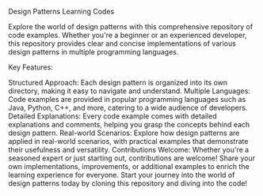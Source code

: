 Design Patterns Learning Codes

Explore the world of design patterns with this comprehensive repository of code examples. Whether you're a beginner or an experienced developer, this repository provides clear and concise implementations of various design patterns in multiple programming languages.

Key Features:

Structured Approach: Each design pattern is organized into its own directory, making it easy to navigate and understand.
Multiple Languages: Code examples are provided in popular programming languages such as Java, Python, C++, and more, catering to a wide audience of developers.
Detailed Explanations: Every code example comes with detailed explanations and comments, helping you grasp the concepts behind each design pattern.
Real-world Scenarios: Explore how design patterns are applied in real-world scenarios, with practical examples that demonstrate their usefulness and versatility.
Contributions Welcome: Whether you're a seasoned expert or just starting out, contributions are welcome! Share your own implementations, improvements, or additional examples to enrich the learning experience for everyone.
Start your journey into the world of design patterns today by cloning this repository and diving into the code!

